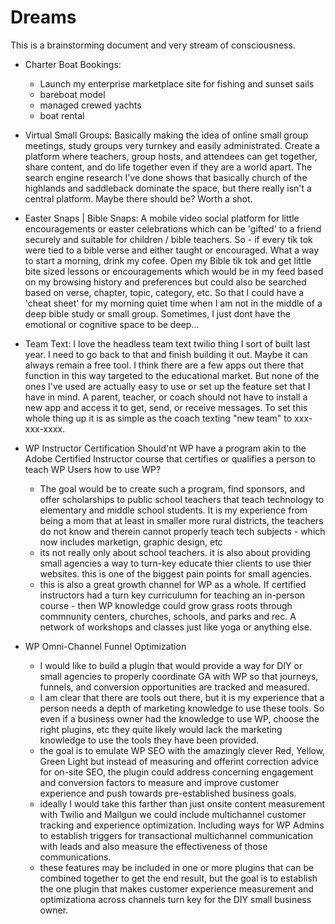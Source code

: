# Dreams
This is a brainstorming document and very stream of consciousness.

- Charter Boat Bookings: 
  - Launch my enterprise marketplace site for fishing and sunset sails
  - bareboat model 
  - managed crewed yachts
  - boat rental
  
- Virtual Small Groups: Basically making the idea of online small group meetings, study groups very turnkey and easily administrated. Create a platform where teachers, group hosts, and attendees can get together, share content, and do life together even if they are a world apart. The search engine research I've done shows that basically church of the highlands and saddleback dominate the space, but there really isn't a central platform. Maybe there should be? Worth a shot.


- Easter Snaps | Bible Snaps: A mobile video social platform for little encouragements or easter celebrations which can be 'gifted' to a friend securely and suitable for children / bible teachers. So - if every tik tok were tied to a bible verse and either taught or encouraged. What a way to start a morning, drink my cofee. Open my Bible tik tok and get little bite sized lessons or encouragements which would be in my feed based on my browsing history and preferences but could also be searched based on verse, chapter, topic, category, etc. So that I could have a 'cheat sheet' for my morning quiet time when I am not in the middle of a deep bible study or small group. Sometimes, I just dont have the emotional or cognitive space to be deep...
  
- Team Text: I love the headless team text twilio thing I sort of built last year. I need to go back to that and finish building it out. Maybe it can always remain a free tool. I think there are a few apps out there that function in this way targeted to the educational market. But none of the ones I've used are actually easy to use or set up the feature set that I have in mind. A parent, teacher, or coach should not have to install a new app and access it to get, send, or receive messages. To set this whole thing up it is as simple as the coach texting "new team" to xxx-xxx-xxxx. 
 
- WP Instructor Certification
  Should'nt WP have a program akin to the Adobe Certified Instructor course that certifies or qualifies a person to teach WP Users how to use WP?
    - The goal would be to create such a program, find sponsors, and offer scholarships to public school teachers that teach technology to elementary and middle school students. It is my experience from being a mom that at least in smaller more rural districts, the teachers do not know and therein cannot properly teach tech subjects - which now includes marketign, graphic design, etc
    - its not really only about school teachers. it is also about providing small agencies a way to turn-key educate thier clients to use thier websites. this is one of the biggest pain points for small agencies.
    - this is also a great growth channel for WP as a whole. If certified instructors had a turn key curriculumn for teaching an in-person course - then WP knowledge could grow grass roots through commnunity centers, churches, schools, and parks and rec. A network of workshops and classes just like yoga or anything else.

- WP Omni-Channel Funnel Optimization
    - I would like to build a plugin that would provide a way for DIY or small agencies to properly coordinate GA with WP so that journeys, funnels, and conversion opportunities are tracked and measured.
    - I am clear that there are tools out there, but it is my experience that a person needs a depth of marketing knowledge to use these tools. So even if a business owner had the knowledge to use WP, choose the right plugins, etc they quite likely would lack the marketing knowledge to use the tools they have been provided. 
    - the goal is to emulate WP SEO with the amazingly clever Red, Yellow, Green Light but instead of measuring and offerint correction advice for on-site SEO, the plugin could address concerning engagement and conversion factors to measure and improve customer experience and push towards pre-established business goals.
    - ideally I would take this farther than just onsite content measurement with Twilio and Mailgun we could include multichannel customer tracking and experience optimization. Including ways for WP Admins to establish triggers for transactional multichannel communication with leads and also measure the effectiveness of those communications.
    - these features may be included in one or more plugins that can be combined together to get the end result, but the goal is to establish the one plugin that makes customer experience measurement and optimizationa across channels turn key for the DIY small business owner.
